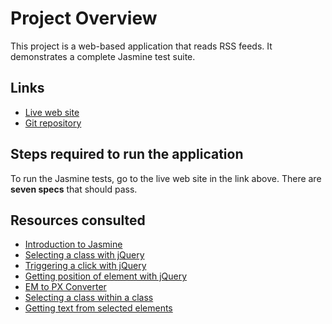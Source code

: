 # Project Overview

This project is a web-based application that reads RSS feeds. 
It demonstrates a complete Jasmine test suite.

## Links
- [Live web site](http://ripley6811.github.io/frontend-nanodegree-feedreader/)
- [Git repository](https://github.com/Ripley6811/frontend-nanodegree-feedreader/tree/gh-pages)

## Steps required to run the application
To run the Jasmine tests, go to the live web site in the link above. 
There are **seven specs** that should pass.

## Resources consulted
- [Introduction to Jasmine](http://jasmine.github.io/2.1/introduction.html)
- [Selecting a class with jQuery](http://api.jquery.com/class-selector/)
- [Triggering a click with jQuery](http://api.jquery.com/trigger/)
- [Getting position of element with jQuery](http://api.jquery.com/position/)
- [EM to PX Converter](http://www.w3schools.com/tags/ref_pxtoemconversion.asp)
- [Selecting a class within a class](http://stackoverflow.com/questions/3767512/jquery-class-within-class-selector)
- [Getting text from selected elements](http://www.w3schools.com/jquery/html_text.asp)
